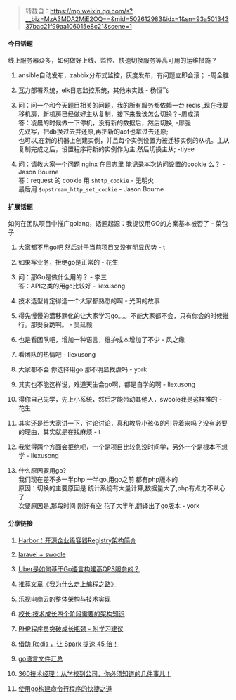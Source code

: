 > 转载自：<https://mp.weixin.qq.com/s?__biz=MzA3MDA2MjE2OQ==&mid=502612983&idx=1&sn=93a50134337bac21f99aa106015e8c21&scene=1>

#### 今日话题

线上服务器众多，如何做好上线、监控、快速切换服务等高可用的运维措施？

1. ansible自动发布，zabbix分布式监控，灰度发布，有问题立即会滚； -周全胜

2. 瓦力部署系统，elk日志监控系统，其他未实践 - 杨恒飞

3. 问：问一个和今天题目相关的问题，我的所有服务都依赖一台 redis ,现在我要移机房，新机房已经做好主从复制，接下来我该怎么切换？-周成清  
答：凌晨的时候做一下停机，没有新的数据后，然后切换; -廖强  
先双写，把db换过去并还原,再把新的aof也拿过去还原;  
也可以,在新的机器上创建实例，并且每个实例设置为被迁移实例的从机。主从复制完成之后，设置程序将新的实例作为主,然后切换主从; -tiyee

4. 问：请教大家一个问题 nginx 在日志里 能记录本次访问设置的cookie 么？ - Jason Bourne  
答：request 的 cookie 用 `$http_cookie`  - 无明火  
最后用 `$upstream_http_set_cookie`  - Jason Bourne

#### 扩展话题

如何在团队项目中推广golang，话题起源：我提议用GO的方案基本被否了 - 菜包子

1. 大家都不用go吧 然后对于当前项目又没有明显优势 - t

2. 如果写业务，拒绝go是正常的 - 花生

3. 问：那Go是做什么用的？ - 李三  
答：API之类的用go比较好 - liexusong

4. 技术选型肯定得选一个大家都熟悉的啊 - 光阴的故事

5. 得先慢慢的潜移默化的让大家学习go。。。不能大家都不会，只有你会的时候推行。那妥妥跪啊。 - 吴延毅

6. 也是看团队吧，增加一种语言，维护成本增加了不少 - 风之缘

7. 看团队的热情吧 - liexusong

8. 大家都不会 你选择用go 那不明显找虐吗 - york

9. 其实也不能这样说，难道天生会go啊，都是自学的啊 - liexusong

10. 得你自己先学，先上小系统，然后才能带动其他人，swoole我是这样推的 - 花生

11. 其实还是给大家讲一下，讨论讨论，真和教导小孩似的引导着来吗？没有必要的理由，其实就是在找麻烦 - t 

12. 我觉得两个方面会拒绝吧，一个是项目比较急没时间学，另外一个是根本不想学 - liexusong

13. 什么原因要用go?   
我们现在差不多一半php 一半go,用go之前 都有php版本的   
原因：切换的主要原因是 统计系统有大量计算,数据量大了,php有点力不从心了  
次要原因是,那段时间 刚好有空 花了大半年,翻译出了go版本 - york

#### 分享链接

1. [Harbor：开源企业级容器Registry架构简介](http://mp.weixin.qq.com/s?__biz=MjM5OTcxMzE0MQ==&mid=2653369655&idx=1&sn=15d5aaffb78285bf6460e55e209685e8&scene=1&srcid=0413omKlKY0Ad4b6jQTFH7OC#rd) 

2. [laravel + swoole](https://github.com/scil/LaravelFly)

3. [Uber是如何基于Go语言构建高QPS服务的？](http://mp.weixin.qq.com/s?__biz=MjM5OTcxMzE0MQ==&mid=2653369649&idx=1&sn=e4703eb250d9f095f0f3ef49b7f3686a&scene=1&srcid=0412ayILOmAMaH7z44SFlNUr#rd)

4. [推荐文章《我为什么走上编程之路》](http://www.jianshu.com/p/873cb6a185e2?utm_campaign=hugo&utm_medium=reader_share&utm_content=note&utm_source=weixin-friends)

5. [乐视电商云的整体架构与技术实现](http://mp.weixin.qq.com/s?__biz=MjM5MTk1ODgwMA==&mid=402484561&idx=2&sn=057471a43d9f32ba16066f87089a11c9&scene=1&srcid=04121pLxqEzDDvALCYOfyvFs#rd)


6. [校长:技术成长四个阶段需要的架构知识](http://mp.weixin.qq.com/s?__biz=MzAwMDU1MTE1OQ==&mid=406063297&idx=1&sn=0cd1fc5495e1e26471d7a4ffcd96cd0f&scene=1&srcid=0412zo6vaWd7AkqdKgkvt3mb#rd)

7. [PHP程序员突破成长瓶颈 - 附学习建议](http://mp.weixin.qq.com/s?__biz=MzI5NjAxODQyMg==&mid=2676477261&idx=1&sn=5d6b890c33f5d2535000eb562cfd3c50&scene=1&srcid=0414bIvBwXbQChTD8vNxPfPo#rd)

8. [借助 Redis ，让 Spark 提速 45 倍！](http://mp.weixin.qq.com/s?__biz=MzAwNzIzMDY5OA==&mid=402721402&idx=1&sn=236effd45217bdc2af48fa6c5a2b500b&scene=1&srcid=0414hGLxpnezwF9eV3HVOJSy#rd)

9. [go语言文件汇总](http://m.oschina.net/blog/660866)

10. [360技术经理：从学校到公司，你必须知道的几件事儿！](http://mp.weixin.qq.com/s?__biz=MzA3ODY3MTQ1MQ==&mid=2653277666&idx=1&sn=02b84f6eb39c7cd7038126363a3c23e9&scene=1&srcid=0415s7RqiYs4PxlPup57EHxS#rd)

11. [使用go构建命令行程序的快捷之道](http://www.mkideal.com/golang/cli.html)

